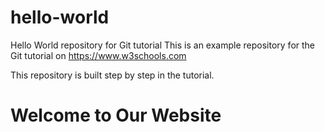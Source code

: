  # hello-world
Hello World repository for Git tutorial
This is an example repository for the Git tutorial on https://www.w3schools.com

This repository is built step by step in the tutorial.
<h1>Welcome to Our Website</h1>

